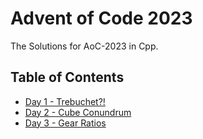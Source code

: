 # Advent of Code 2023

The Solutions for AoC-2023 in Cpp.

## Table of Contents

- [Day 1 - Trebuchet?!](./Day1/trebuchet.cpp)
- [Day 2 - Cube Conundrum](./Day2/CubeConundrum.cpp)
- [Day 3 - Gear Ratios](./Day3/GearRatios.cpp)
<!--
- [Day 4 - Scratchcards](d04)
- [Day 5 - If You Give A Seed A Fertilizer](d05)
- [Day 6 - Wait For It](d06)
- [Day 7 - Camel Cards](d07)
- [Day 8 - Haunted Wasteland](d08)
- [Day 9 - Mirage Maintenance](d09)
- [Day 10 - ](d10)
- [Day 11 - Cosmic Expansion](d11)
- [Day 12 - Hot Springs](d12)
- [Day 13 - Point of Incidence](d13)
- [Day 14 - Parabolic Reflector Dish](d14)
- [Day 15 - Lens Library](d15)
- [Day 16 - The Floor Will Be Lava](d16)
- [Day 17 - Clumsy Crucible](d17)
- [Day 18 - Lavaduct Lagoon](d18)
- [Day 19 - Aplenty](d19)
- [Day 20 - Pulse Propagation](d20)
- [Day 21 - ](d21)
- [Day 22 - ](d22)
- [Day 23 - ](d23)
- [Day 24 - ](d24)
- [Day 25 - ](d25)
  -->
